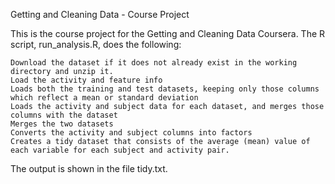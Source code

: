 Getting and Cleaning Data - Course Project

This is the course project for the Getting and Cleaning Data Coursera. The R script, run_analysis.R, does the following:

    Download the dataset if it does not already exist in the working directory and unzip it.
    Load the activity and feature info
    Loads both the training and test datasets, keeping only those columns which reflect a mean or standard deviation
    Loads the activity and subject data for each dataset, and merges those columns with the dataset
    Merges the two datasets
    Converts the activity and subject columns into factors
    Creates a tidy dataset that consists of the average (mean) value of each variable for each subject and activity pair.

The output is shown in the file tidy.txt.
